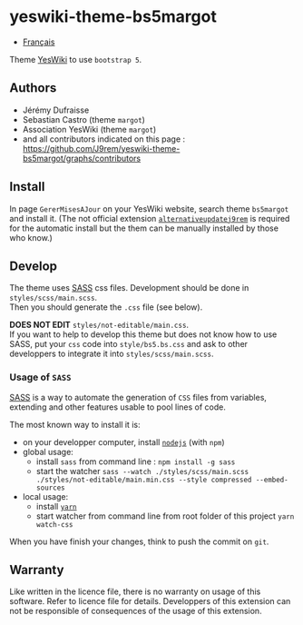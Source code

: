 # yeswiki-theme-bs5margot

 - [Français](LISEZMOI.md)

Theme [YesWiki](https://yeswiki.net/) to use `bootstrap 5`.

## Authors

 - Jérémy Dufraisse
 - Sebastian Castro (theme `margot`)
 - Association YesWiki (theme `margot`)
 - and all contributors indicated on this page : <https://github.com/J9rem/yeswiki-theme-bs5margot/graphs/contributors>

## Install

In page `GererMisesAJour` on your YesWiki website, search theme  `bs5margot` and install it. (The not official extension [`alternativeupdatej9rem`](https://github.com/J9rem/yeswiki-extension-alternativeupdatej9rem) is required for the automatic install but the them can be manually installed by those who know.)

## Develop

The theme uses [SASS](https://sass-lang.com/) css files. Development should be done in `styles/scss/main.scss`.  
Then you should generate the `.css` file (see below).

**DOES NOT EDIT** `styles/not-editable/main.css`.  
If you want to help to develop this theme but does not know how to use SASS, put your `css` code into `style/bs5.bs.css` and ask to other developpers to integrate it into `styles/scss/main.scss`.

### Usage of `SASS`

[SASS](https://sass-lang.com/) is a way to automate the generation of `CSS` files from variables, extending and other features usable to pool lines of code.

The most known way to install it is:
 - on your developper computer, install [`nodejs`](https://nodejs.org/en/download) (with `npm`)
 - global usage:
   - install `sass` from command line : `npm install -g sass`
   - start the watcher `sass --watch ./styles/scss/main.scss ./styles/not-editable/main.min.css --style compressed --embed-sources`
 - local usage:
   - install [`yarn`](https://yarnpkg.com/)
   - start watcher from command line from root folder of this project `yarn watch-css`

When you have finish your changes, think to push the commit on `git`.

## Warranty

Like written in the licence file, there is no warranty on usage of this software. Refer to licence file for details.
Developpers of this extension can not be responsible of consequences of the usage of this extension.
